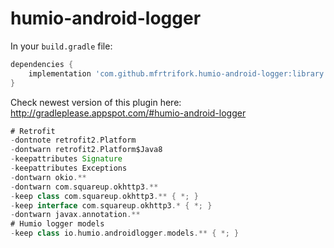 # humio-android-logger

In your ``build.gradle`` file:

```groovy
dependencies {
    implementation 'com.github.mfrtrifork.humio-android-logger:library:NEWEST_VERSION'
}
```

Check newest version of this plugin here: http://gradleplease.appspot.com/#humio-android-logger

```groovy
# Retrofit
-dontnote retrofit2.Platform
-dontwarn retrofit2.Platform$Java8
-keepattributes Signature
-keepattributes Exceptions
-dontwarn okio.**
-dontwarn com.squareup.okhttp3.**
-keep class com.squareup.okhttp3.** { *; }
-keep interface com.squareup.okhttp3.* { *; }
-dontwarn javax.annotation.**
# Humio logger models
-keep class io.humio.androidlogger.models.** { *; }
```